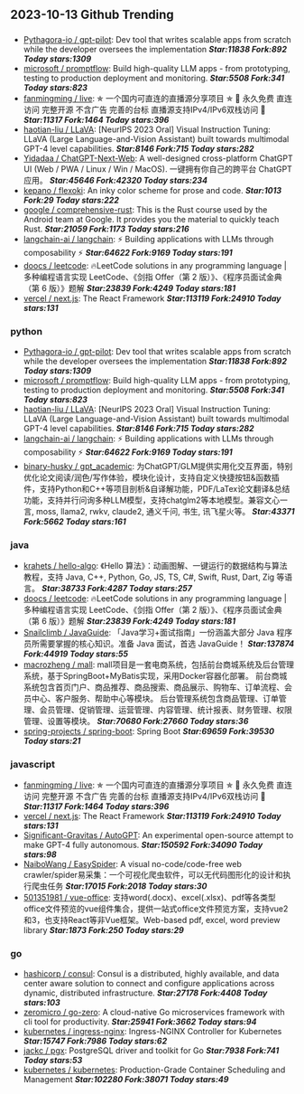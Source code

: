 ## 2023-10-13 Github Trending

### 
* [Pythagora-io / gpt-pilot](https://github.com/Pythagora-io/gpt-pilot): Dev tool that writes scalable apps from scratch while the developer oversees the implementation ***Star:11838 Fork:892 Today stars:1309***
* [microsoft / promptflow](https://github.com/microsoft/promptflow): Build high-quality LLM apps - from prototyping, testing to production deployment and monitoring. ***Star:5508 Fork:341 Today stars:823***
* [fanmingming / live](https://github.com/fanmingming/live): ✯ 一个国内可直连的直播源分享项目 ✯ 🔕 永久免费 直连访问 完整开源 不含广告 完善的台标 直播源支持IPv4/IPv6双栈访问 🔕 ***Star:11317 Fork:1464 Today stars:396***
* [haotian-liu / LLaVA](https://github.com/haotian-liu/LLaVA): [NeurIPS 2023 Oral] Visual Instruction Tuning: LLaVA (Large Language-and-Vision Assistant) built towards multimodal GPT-4 level capabilities. ***Star:8146 Fork:715 Today stars:282***
* [Yidadaa / ChatGPT-Next-Web](https://github.com/Yidadaa/ChatGPT-Next-Web): A well-designed cross-platform ChatGPT UI (Web / PWA / Linux / Win / MacOS). 一键拥有你自己的跨平台 ChatGPT 应用。 ***Star:45646 Fork:42320 Today stars:234***
* [kepano / flexoki](https://github.com/kepano/flexoki): An inky color scheme for prose and code. ***Star:1013 Fork:29 Today stars:222***
* [google / comprehensive-rust](https://github.com/google/comprehensive-rust): This is the Rust course used by the Android team at Google. It provides you the material to quickly teach Rust. ***Star:21059 Fork:1173 Today stars:216***
* [langchain-ai / langchain](https://github.com/langchain-ai/langchain): ⚡ Building applications with LLMs through composability ⚡ ***Star:64622 Fork:9169 Today stars:191***
* [doocs / leetcode](https://github.com/doocs/leetcode): 🔥LeetCode solutions in any programming language | 多种编程语言实现 LeetCode、《剑指 Offer（第 2 版）》、《程序员面试金典（第 6 版）》题解 ***Star:23839 Fork:4249 Today stars:181***
* [vercel / next.js](https://github.com/vercel/next.js): The React Framework ***Star:113119 Fork:24910 Today stars:131***

### python
* [Pythagora-io / gpt-pilot](https://github.com/Pythagora-io/gpt-pilot): Dev tool that writes scalable apps from scratch while the developer oversees the implementation ***Star:11838 Fork:892 Today stars:1309***
* [microsoft / promptflow](https://github.com/microsoft/promptflow): Build high-quality LLM apps - from prototyping, testing to production deployment and monitoring. ***Star:5508 Fork:341 Today stars:823***
* [haotian-liu / LLaVA](https://github.com/haotian-liu/LLaVA): [NeurIPS 2023 Oral] Visual Instruction Tuning: LLaVA (Large Language-and-Vision Assistant) built towards multimodal GPT-4 level capabilities. ***Star:8146 Fork:715 Today stars:282***
* [langchain-ai / langchain](https://github.com/langchain-ai/langchain): ⚡ Building applications with LLMs through composability ⚡ ***Star:64622 Fork:9169 Today stars:191***
* [binary-husky / gpt_academic](https://github.com/binary-husky/gpt_academic): 为ChatGPT/GLM提供实用化交互界面，特别优化论文阅读/润色/写作体验，模块化设计，支持自定义快捷按钮&函数插件，支持Python和C++等项目剖析&自译解功能，PDF/LaTex论文翻译&总结功能，支持并行问询多种LLM模型，支持chatglm2等本地模型。兼容文心一言, moss, llama2, rwkv, claude2, 通义千问, 书生, 讯飞星火等。 ***Star:43371 Fork:5662 Today stars:161***

### java
* [krahets / hello-algo](https://github.com/krahets/hello-algo): 《Hello 算法》：动画图解、一键运行的数据结构与算法教程，支持 Java, C++, Python, Go, JS, TS, C#, Swift, Rust, Dart, Zig 等语言。 ***Star:38733 Fork:4287 Today stars:257***
* [doocs / leetcode](https://github.com/doocs/leetcode): 🔥LeetCode solutions in any programming language | 多种编程语言实现 LeetCode、《剑指 Offer（第 2 版）》、《程序员面试金典（第 6 版）》题解 ***Star:23839 Fork:4249 Today stars:181***
* [Snailclimb / JavaGuide](https://github.com/Snailclimb/JavaGuide): 「Java学习+面试指南」一份涵盖大部分 Java 程序员所需要掌握的核心知识。准备 Java 面试，首选 JavaGuide！ ***Star:137874 Fork:44919 Today stars:55***
* [macrozheng / mall](https://github.com/macrozheng/mall): mall项目是一套电商系统，包括前台商城系统及后台管理系统，基于SpringBoot+MyBatis实现，采用Docker容器化部署。 前台商城系统包含首页门户、商品推荐、商品搜索、商品展示、购物车、订单流程、会员中心、客户服务、帮助中心等模块。 后台管理系统包含商品管理、订单管理、会员管理、促销管理、运营管理、内容管理、统计报表、财务管理、权限管理、设置等模块。 ***Star:70680 Fork:27660 Today stars:36***
* [spring-projects / spring-boot](https://github.com/spring-projects/spring-boot): Spring Boot ***Star:69659 Fork:39530 Today stars:21***

### javascript
* [fanmingming / live](https://github.com/fanmingming/live): ✯ 一个国内可直连的直播源分享项目 ✯ 🔕 永久免费 直连访问 完整开源 不含广告 完善的台标 直播源支持IPv4/IPv6双栈访问 🔕 ***Star:11317 Fork:1464 Today stars:396***
* [vercel / next.js](https://github.com/vercel/next.js): The React Framework ***Star:113119 Fork:24910 Today stars:131***
* [Significant-Gravitas / AutoGPT](https://github.com/Significant-Gravitas/AutoGPT): An experimental open-source attempt to make GPT-4 fully autonomous. ***Star:150592 Fork:34090 Today stars:98***
* [NaiboWang / EasySpider](https://github.com/NaiboWang/EasySpider): A visual no-code/code-free web crawler/spider易采集：一个可视化爬虫软件，可以无代码图形化的设计和执行爬虫任务 ***Star:17015 Fork:2018 Today stars:30***
* [501351981 / vue-office](https://github.com/501351981/vue-office): 支持word(.docx)、excel(.xlsx)、pdf等各类型office文件预览的vue组件集合，提供一站式office文件预览方案，支持vue2和3，也支持React等非Vue框架。Web-based pdf, excel, word preview library ***Star:1873 Fork:250 Today stars:29***

### go
* [hashicorp / consul](https://github.com/hashicorp/consul): Consul is a distributed, highly available, and data center aware solution to connect and configure applications across dynamic, distributed infrastructure. ***Star:27178 Fork:4408 Today stars:103***
* [zeromicro / go-zero](https://github.com/zeromicro/go-zero): A cloud-native Go microservices framework with cli tool for productivity. ***Star:25941 Fork:3662 Today stars:94***
* [kubernetes / ingress-nginx](https://github.com/kubernetes/ingress-nginx): Ingress-NGINX Controller for Kubernetes ***Star:15747 Fork:7986 Today stars:62***
* [jackc / pgx](https://github.com/jackc/pgx): PostgreSQL driver and toolkit for Go ***Star:7938 Fork:741 Today stars:53***
* [kubernetes / kubernetes](https://github.com/kubernetes/kubernetes): Production-Grade Container Scheduling and Management ***Star:102280 Fork:38071 Today stars:49***
